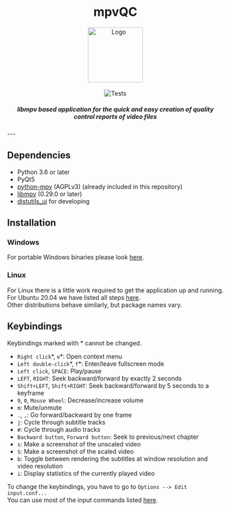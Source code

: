 <div align="center">
  <h1 >mpvQC</h1>
  <img alt="Logo" src="https://avatars3.githubusercontent.com/u/47739558?s=200&v=4" width="128" height="128"/>
  <br/>
  <br/>
  <img alt="Tests" src="https://github.com/mpvqc/mpvQC/workflows/Tests/badge.svg"/>
  <h5>libmpv based application for the quick and easy creation of quality control reports of video files</h5>
</div>
---

## Dependencies

- Python 3.6 or later
- PyQt5
- [python-mpv](https://github.com/jaseg/python-mpv) (AGPLv3) (already included in this repository)
- [libmpv](https://github.com/mpv-player/mpv) (0.29.0 or later)
- [distutils_ui](https://github.com/frispete/distutils_ui) for developing

## Installation

### Windows

For portable Windows binaries please look [here](https://mpvqc.rekt.cc/download/).

### Linux

For Linux there is a little work required to get the application up and running.  
For Ubuntu 20.04 we have listed all steps [here](docs/dev-environment-setup.md).  
Other distributions behave similarly, but package names vary.

## Keybindings

Keybindings marked with \* cannot be changed.

- `Right click`\*, `e`\*: Open context menu
- `Left double-click`\*, `f`\*: Enter/leave fullscreen mode
- `Left click`, `SPACE`: Play/pause
- `LEFT`, `RIGHT`: Seek backward/forward by exactly 2 seconds
- `Shift+LEFT`, `Shift+RIGHT`: Seek backward/forward by 5 seconds to a keyframe
- `9`, `0`, `Mouse Wheel`: Decrease/increase volume
- `m`: Mute/unmute
- `.`, `,`: Go forward/backward by one frame
- `j`: Cycle through subtitle tracks
- `#`: Cycle through audio tracks
- `Backward button`, `Forward button`: Seek to previous/next chapter
- `s`: Make a screenshot of the unscaled video
- `S`: Make a screenshot of the scaled video
- `b`: Toggle between rendering the subtitles at window resolution and video resolution
- `i`: Display statistics of the currently played video

To change the keybindings, you have to go to `Options --> Edit input.conf...`  
You can use most of the input commands listed [here](https://mpv.io/manual/master/#list-of-input-commands).
